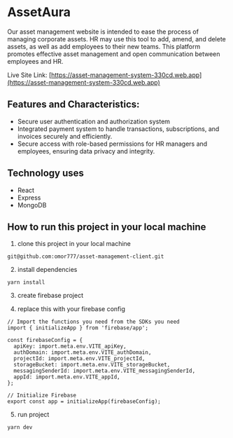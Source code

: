 # AssetAura


Our asset management website is intended to ease the process of managing corporate assets. HR may use this tool to add, amend, and delete assets, as well as add employees to their new teams. This platform promotes effective asset management and open communication between employees and HR.



Live Site Link: [https://asset-management-system-330cd.web.app](https://asset-management-system-330cd.web.app)

## Features and Characteristics:

- Secure user authentication and authorization system
- Integrated payment system to handle transactions, subscriptions, and invoices securely and efficiently.
- Secure access with role-based permissions for HR managers and employees, ensuring data privacy and integrity.

## Technology uses

- React
- Express
- MongoDB

## How to run this project in your local machine

1. clone this project in your local machine
```
git@github.com:omor777/asset-management-client.git
```
2. install dependencies
```
yarn install
```
3. create firebase project

4. replace this with your firebase config
```
// Import the functions you need from the SDKs you need
import { initializeApp } from 'firebase/app';

const firebaseConfig = {
  apiKey: import.meta.env.VITE_apiKey,
  authDomain: import.meta.env.VITE_authDomain,
  projectId: import.meta.env.VITE_projectId,
  storageBucket: import.meta.env.VITE_storageBucket,
  messagingSenderId: import.meta.env.VITE_messagingSenderId,
  appId: import.meta.env.VITE_appId,
};

// Initialize Firebase
export const app = initializeApp(firebaseConfig);

```
5. run project
```
yarn dev
```
